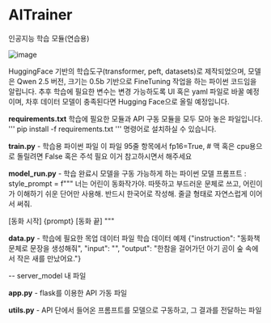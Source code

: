 # AITrainer
인공지능 학습 모듈(연습용)

![image](https://github.com/user-attachments/assets/2501d559-aada-431b-995e-48c11372ce9d)

HuggingFace 기반의 학습도구(transformer, peft, datasets)로 제작되었으며, 모델은 Qwen 2.5 버전, 크기는 0.5b 기반으로 FineTuning 작업을 하는 파이썬 코드임을 알립니다.
추후 학습에 필요한 변수는 변경 가능하도록 UI 혹은 yaml 파일로 바꿀 예정이며, 차후 데이터 모델이 충족된다면 Hugging Face으로 올릴 예정입니다.

**requirements.txt**
학습에 필요한 모듈과 API 구동 모듈을 모두 모아 놓은 파일입니다.
'''
pip install -f requirements.txt
'''
명령어로 설치하실 수 있습니다.

**train.py** - 학습용 파이썬 파일 
이 파일 95줄 항목에서
fp16=True,  # 맥 혹은 cpu용으로 돌릴려면 False 혹은 주석 필요
이거 참고하시면서 해주세요

**model_run.py** - 학습 완료시 모델을 구동 가능하게 하는 파이썬 모델
프롬프트 : 
style_prompt = f"""
너는 어린이 동화작가야.
따뜻하고 부드러운 문체로 쓰고, 어린이가 이해하기 쉬운 단어만 사용해.
반드시 한국어로 작성해.
줄글 형태로 자연스럽게 이어서 써줘.

[동화 시작]
{prompt}
[동화 끝]
"""

**data.py** - 학습에 필요한 목업 데이터 파일 
학습 데이터 예제
{"instruction": "동화책 문체로 문장을 생성해줘", "input": "", "output": "한참을 걸어가던 아기 곰이 숲 속에서 작은 새를 만났어요."}


-- server_model 내 파일

**app.py** - flask를 이용한 API 가동 파일

**utils.py** - API 단에서 들어온 프롬프트를 모델으로 구동하고, 그 결과를 전달하는 파일
